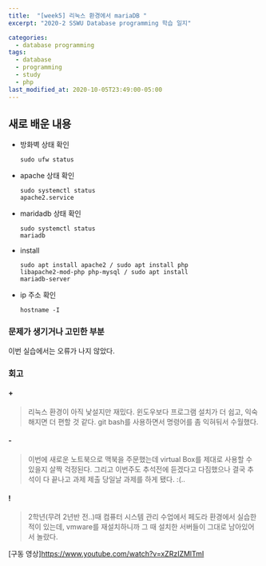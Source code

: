```yaml
---
title:  "[week5] 리눅스 환경에서 mariaDB "
excerpt: "2020-2 SSWU Database programming 학습 일지"

categories:
  - database programming
tags:
  - database
  - programming
  - study
  - php
last_modified_at: 2020-10-05T23:49:00-05:00
---
```



## 새로 배운 내용
- 방화벽 상태 확인  <pre><code>sudo ufw status</code></pre>
- apache 상태 확인  <pre><code>sudo systemctl status apache2.service</code></pre>
- maridadb 상태 확인 <pre><code>sudo systemctl status mariadb</code></pre>
- install <pre><code>sudo apt install apache2 / sudo apt install php libapache2-mod-php php-mysql / sudo apt install mariadb-server</code></pre>
- ip 주소 확인 <pre><code>hostname -I</code></pre>

### 문제가 생기거나 고민한 부분
이번 실습에서는 오류가 나지 않았다.

### 회고
#### +
>  리눅스 환경이 아직 낯설지만 재밌다. 윈도우보다 프로그램 설치가 더 쉽고, 익숙해지면 더 편할 것 같다. git bash를 사용하면서 명령어를 좀 익혀둬서 수월했다.
#### -
> 이번에 새로운 노트북으로 맥북을 주문했는데 virtual Box를 제대로 사용할 수 있을지 살짝 걱정된다. 그리고 이번주도 추석전에 듣겠다고 다짐했으나 결국 추석이 다 끝나고 과제 제출 당일날 과제를 하게 됐다. :(..
#### !
> 2학년(무려 2년반 전..)때 컴퓨터 시스템 관리 수업에서 페도라 환경에서 실습한 적이 있는데, vmware를 재설치하니까 그 때 설치한 서버들이 그대로 남아있어서 놀랐다.

[구동 영상]https://www.youtube.com/watch?v=xZRzIZMlTmI 
